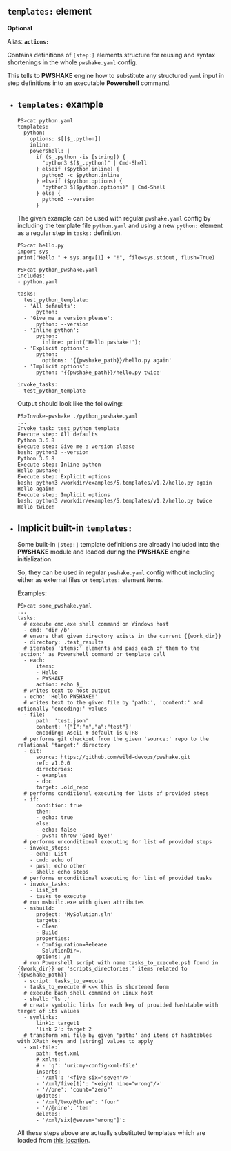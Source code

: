## `templates:` **element**

**Optional**

Alias: **`actions:`**

Contains definitions of `[step:]` elements structure for reusing and syntax shortenings in the whole `pwshake.yaml` config.

This tells to **PWSHAKE** engine how to substitute any structured `yaml` input in step definitions into an executable **Powershell** command.

* ## `templates:` example
    ```
    PS>cat python.yaml
    templates:
      python:
        options: $[[$_.python]]
        inline:
        powershell: |
          if ($_.python -is [string]) {
            "python3 $($_.python)" | Cmd-Shell
          } elseif ($python.inline) {
            python3 -c $python.inline
          } elseif ($python.options) {
            "python3 $($python.options)" | Cmd-Shell
          } else {
            python3 --version
          }
    ```
    The given example can be used with regular `pwshake.yaml` config by including the template file `python.yaml` and using a new `python:` element as a regular step in `tasks:` definition.
    ```
    PS>cat hello.py
    import sys
    print("Hello " + sys.argv[1] + "!", file=sys.stdout, flush=True)

    PS>cat python_pwshake.yaml
    includes:
    - python.yaml

    tasks:
      test_python_template:
      - 'All defaults':
          python:
      - 'Give me a version please':
          python: --version
      - 'Inline python':
          python:
            inline: print('Hello pwshake!');
      - 'Explicit options':
          python:
            options: '{{pwshake_path}}/hello.py again'
      - 'Implicit options':
          python: '{{pwshake_path}}/hello.py twice'

    invoke_tasks:
    - test_python_template
    ```
    Output should look like the following:
    ```
    PS>Invoke-pwshake ./python_pwshake.yaml
    ...
    Invoke task: test_python_template
    Execute step: All defaults
    Python 3.6.8
    Execute step: Give me a version please
    bash: python3 --version
    Python 3.6.8
    Execute step: Inline python
    Hello pwshake!
    Execute step: Explicit options
    bash: python3 /workdir/examples/5.templates/v1.2/hello.py again
    Hello again!
    Execute step: Implicit options
    bash: python3 /workdir/examples/5.templates/v1.2/hello.py twice
    Hello twice!
    ```

* ## Implicit built-in `templates:`
    
    Some built-in `[step:]` template definitions are already included into the **PWSHAKE** module and loaded during the **PWSHAKE** engine initialization.

    So, they can be used in regular `pwshake.yaml` config without including either as external files or `templates:` element items.

    Examples:
    ```
    PS>cat some_pwshake.yaml
    ...
    tasks:
      # execute cmd.exe shell command on Windows host
      - cmd: 'dir /b'
      # ensure that given directory exists in the current {{work_dir}}
      - directory: .test_results
      # iterates 'items:' elements and pass each of them to the 'action:' as Powershell command or template call
      - each:
          items:
          - Hello
          - PWSHAKE
          action: echo $_
      # writes text to host output
      - echo: 'Hello PWSHAKE!'
      # writes text to the given file by 'path:', 'content:' and optionally 'encoding:' values
      - file:
          path: 'test.json'
          content: '{"I":"m","a":"test"}'
          encoding: Ascii # default is UTF8
      # performs git checkout from the given 'source:' repo to the relational 'target:' directory
      - git:
          source: https://github.com/wild-devops/pwshake.git
          ref: v1.0.0
          directories:
          - examples
          - doc
          target: .old_repo
      # performs conditional executing for lists of provided steps
      - if:
          condition: true
          then:
          - echo: true
          else:
          - echo: false
          - pwsh: throw 'Good bye!'
      # performs unconditional executing for list of provided steps
      - invoke_steps:
        - echo: List
        - cmd: echo of
        - pwsh: echo other
        - shell: echo steps
      # performs unconditional executing for list of provided tasks
      - invoke_tasks:
        - list_of
        - tasks_to_execute
      # run msbuild.exe with given attributes
      - msbuild:
          project: 'MySolution.sln'
          targets:
          - Clean
          - Build
          properties:
          - Configuration=Release
          - SolutionDir=.
          options: /m
      # run Powershell script with name tasks_to_execute.ps1 found in {{work_dir}} or 'scripts_directories:' items related to {{pwshake_path}}
      - script: tasks_to_execute
      - tasks_to_execute # <<< this is shortened form 
      # execute bash shell command on Linux host
      - shell: 'ls .'
      # create symbolic links for each key of provided hashtable with target of its values
      - symlinks:
          link1: target1
          'link 2': target 2
      # transform xml file by given 'path:' and items of hashtables with XPath keys and [string] values to apply
      - xml-file:
          path: test.xml
          # xmlns:
          # - 'q': 'uri:my-config-xml-file'
          inserts:
          - '/xml': '<five six="seven"/>'
          - '/xml/five[1]': '<eight nine="wrong"/>'
          - '//one': 'count="zero"'
          updates:
          - '/xml/two/@three': 'four'
          - '//@nine': 'ten'
          deletes:
          - '/xml/six[@seven="wrong"]':

    ```
    All these steps above are actually substituted templates which are loaded from [this location](/pwshake/templates).

